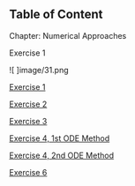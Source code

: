 ## Table of Content

Chapter: Numerical Approaches 

Exercise 1

![ ]image/31.png
 
 [Exercise 1](https://dansui.github.io/PET575/Chapter%203/Ex1.html)
 
 [Exercise 2](https://dansui.github.io/PET575/Chapter%203/Ex2.html)
 
 [Exercise 3](https://dansui.github.io/PET575/Chapter%203/Ex3.html)

 [Exercise 4, 1st ODE Method](https://dansui.github.io/PET575/Chapter%203/Ex4_1.html)
 
 [Exercise 4, 2nd ODE Method](https://dansui.github.io/PET575/Chapter%203/Ex4_2.html)
 
 [Exercise 6](https://dansui.github.io/PET575/Chapter%203/Ex6.html)
